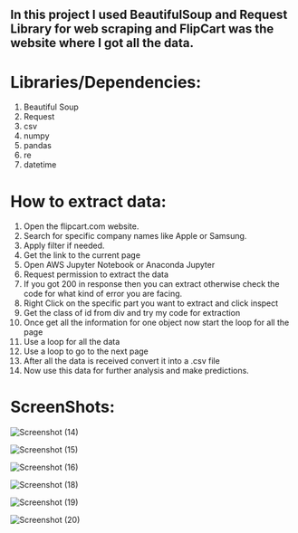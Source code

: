 ## In this project I used BeautifulSoup and Request Library for web scraping and FlipCart was the website where I got all the data.

# Libraries/Dependencies:

1. Beautiful Soup
2. Request
3. csv
4. numpy
5. pandas
6. re
7. datetime


# How to extract data:

1. Open the flipcart.com website.
2. Search for specific company names like Apple or Samsung.
3. Apply filter if needed.
4. Get the link to the current page
5. Open AWS Jupyter Notebook or Anaconda Jupyter
6. Request permission to extract the data
7. If you got 200 in response then you can extract otherwise check the code for what kind of error you are facing.
8. Right Click on the specific part you want to extract and click inspect
9. Get the class of id from div and try my code for extraction
10. Once get all the information for one object now start the loop for all the page
11. Use a loop for all the data
12. Use a loop to go to the next page
13. After all the data is received convert it into a .csv file
14. Now use this data for further analysis and make predictions.

# ScreenShots:

![Screenshot (14)](https://github.com/whoisusmanali/FlipCart-------Mobile_Price_Web_Scraping/assets/104086680/46893321-54f3-4291-a983-99829e73b036)

![Screenshot (15)](https://github.com/whoisusmanali/FlipCart-------Mobile_Price_Web_Scraping/assets/104086680/867ee85a-0034-4f46-9346-ac08bc844d37)

![Screenshot (16)](https://github.com/whoisusmanali/FlipCart-------Mobile_Price_Web_Scraping/assets/104086680/b5aa0033-9260-40c6-9b76-e563c82ba352)


![Screenshot (18)](https://github.com/whoisusmanali/FlipCart-------Mobile_Price_Web_Scraping/assets/104086680/2610839f-dd14-4476-84cd-21acc3bec1b7)

![Screenshot (19)](https://github.com/whoisusmanali/FlipCart-------Mobile_Price_Web_Scraping/assets/104086680/0e71c9db-9944-4447-8365-40cf80066597)

![Screenshot (20)](https://github.com/whoisusmanali/FlipCart-------Mobile_Price_Web_Scraping/assets/104086680/e4cc4755-b999-44ec-bd8f-23031dc75a61)




